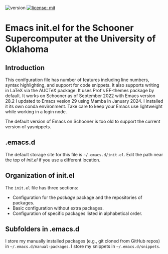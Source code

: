 ![version](https://img.shields.io/static/v1?label=emacs4oscer/&message=0.1&color=brightcolor)
[![license: mit](https://img.shields.io/badge/license-mit-blue.svg)](https://opensource.org/licenses/mit)


# Emacs init.el for the Schooner Supercomputer at the University of Oklahoma

## Introduction

This conifguration file has number of features including line numbers, syntax highlighting, and support for code snippets.
It also supports writing in LaTeX via the AUCTeX package.
It uses Prot's EF-themes package by default.
It works on Schooner as of September 2022 with Emacs version 28.2
I updated to Emacs vesion 29 using Mamba in January 2024.
I installed it its own conda environment.
Take care to keep your Emacs use lightweight while working in a login node.

The default version of Emacs on Schooner is too old to support the current version of yasnippets.

## .emacs.d

The default storage site for this file is `~/.emacs.d/init.el`.
Edit the path near the top of *init.el* if you use a different location.

## Organization of init.el

The `init.el` file has three sections:

- Configuration for the *package* package and the repositories of packages.
- Basic configuration without extra packages.
- Configuration of specific packages listed in alphabetical order.

## Subfolders in .emacs.d

I store my manually installed packages (e.g., git cloned from GitHub repos) in `~/.emacs.d/manual-packages`.
I store my snippets in `~/.emacs.d/snippets`.
